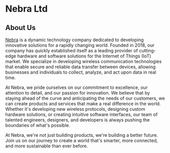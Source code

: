 # Nebra Ltd
## About Us
[Nebra](https://www.nebra.com) is a dynamic technology company dedicated to developing innovative solutions for a rapidly changing world. Founded in 2018, our company has quickly established itself as a leading provider of cutting-edge hardware and software solutions for the Internet of Things (IoT) market. We specialize in developing wireless communication technologies that enable secure and reliable data transfer between devices, allowing businesses and individuals to collect, analyze, and act upon data in real time.

At Nebra, we pride ourselves on our commitment to excellence, our attention to detail, and our passion for innovation. We believe that by staying ahead of the curve and anticipating the needs of our customers, we can create products and services that make a real difference in the world. Whether it's developing new wireless protocols, designing custom hardware solutions, or creating intuitive software interfaces, our team of talented engineers, designers, and developers is always pushing the boundaries of what's possible.

At Nebra, we're not just building products, we're building a better future. Join us on our journey to create a world that's smarter, more connected, and more sustainable than ever before.
